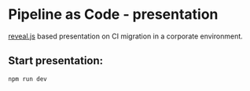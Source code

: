 # Pipeline as Code - presentation
[reveal.js](https://revealjs.com/) based presentation on CI migration in a corporate environment. 

## Start presentation:
`npm run dev`